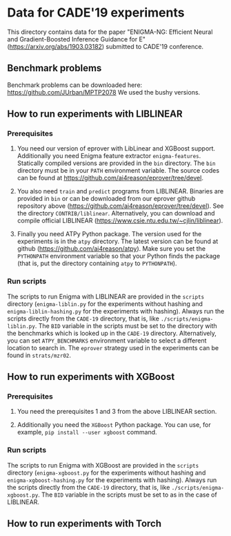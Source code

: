 # Data for CADE'19 experiments #

This directory contains data for the paper "ENIGMA-NG: Efficient Neural and
Gradient-Boosted Inference Guidance for E"
(https://arxiv.org/abs/1903.03182) submitted to CADE'19 conference.

## Benchmark problems ##

Benchmark problems can be downloaded here:
https://github.com/JUrban/MPTP2078 We used the bushy versions.

## How to run experiments with LIBLINEAR ##

### Prerequisites ###

1. You need our version of eprover with LibLinear and XGBoost support.
   Additionally you need Enigma feature extractor `enigma-features`.
   Statically compiled versions are provided in the `bin` directory.  The
   `bin` directory must be in your `PATH` environment variable.  The source
   codes can be found at https://github.com/ai4reason/eprover/tree/devel.  

2. You also need `train` and `predict` programs from LIBLINEAR.  Binaries
   are provided in `bin` or can be downloaded from our eprover github
   repository above (https://github.com/ai4reason/eprover/tree/devel).  See
   the directory `CONTRIB/liblinear`.  Alternatively, you can download and
   compile official LIBLINEAR
   (https://www.csie.ntu.edu.tw/~cjlin/liblinear).

3. Finally you need ATPy Python package.  The version used for the
   experiments is in the `atpy` directory.  The latest version can be found
   at github (https://github.com/ai4reason/atpy).  Make sure you set the
   `PYTHONPATH` environment variable so that your Python finds the package
   (that is, put the directory containing `atpy` to `PYTHONPATH`).

### Run scripts ###

The scripts to run Enigma with LIBLINEAR are provided in the `scripts`
directory (`enigma-liblin.py` for the experiments without hashing and
`enigma-liblin-hashing.py` for the experiments with hashing).  Always run
the scripts directly from the `CADE-19` directory, that is, like
`./scripts/enigma-liblin.py`.  The `BID` variable in the scripts must be set
to the directory with the benchmarks which is looked up in the `CADE-19`
directory.  Alternatively, you can set `ATPY_BENCHMARKS` environment
variable to select a different location to search in.  The `eprover`
strategy used in the experiments can be found in `strats/mzr02`.

## How to run experiments with XGBoost ##

### Prerequisites ###

1. You need the prerequisites 1 and 3 from the above LIBLINEAR section.

2. Additionally you need the `XGBoost` Python package.  You can use, for
   example, `pip install --user xgboost` command.

### Run scripts ###

The scripts to run Enigma with XGBoost are provided in the `scripts`
directory (`enigma-xgboost.py` for the experiments without hashing and
`enigma-xgboost-hashing.py` for the experiments with hashing).  Always run
the scripts directly from the `CADE-19` directory, that is, like
`./scripts/enigma-xgboost.py`.  The `BID` variable in the scripts must be
set to as in the case of LIBLINEAR.

## How to run experiments with Torch ##

